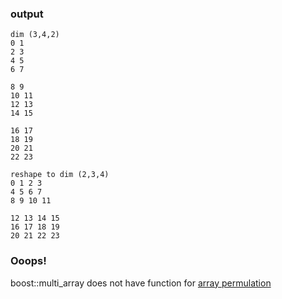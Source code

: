 ### output 
```
dim (3,4,2)
0 1
2 3
4 5
6 7

8 9
10 11
12 13
14 15

16 17
18 19
20 21
22 23

reshape to dim (2,3,4)
0 1 2 3
4 5 6 7
8 9 10 11

12 13 14 15
16 17 18 19
20 21 22 23
```


### Ooops!

boost::multi_array does not have function for [array permulation](https://stackoverflow.com/questions/45763316/doing-permutation-of-the-dimension-in-a-boost-multi-array)

